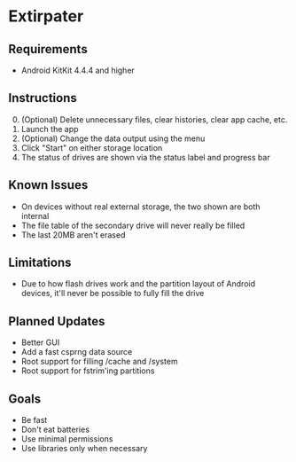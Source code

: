 Extirpater
==========

Requirements
------------
- Android KitKit 4.4.4 and higher

Instructions
------------
0. (Optional) Delete unnecessary files, clear histories, clear app cache, etc.
1. Launch the app
2. (Optional) Change the data output using the menu
3. Click "Start" on either storage location
4. The status of drives are shown via the status label and progress bar

Known Issues
------------
- On devices without real external storage, the two shown are both internal
- The file table of the secondary drive will never really be filled
- The last 20MB aren't erased

Limitations
-----------
- Due to how flash drives work and the partition layout of Android devices, it'll never be possible to fully fill the drive

Planned Updates
---------------
- Better GUI
- Add a fast csprng data source
- Root support for filling /cache and /system
- Root support for fstrim'ing partitions

Goals
-----
- Be fast
- Don't eat batteries
- Use minimal permissions
- Use libraries only when necessary
